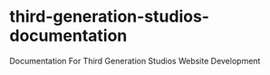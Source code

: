 # third-generation-studios-documentation
Documentation For Third Generation Studios Website Development
